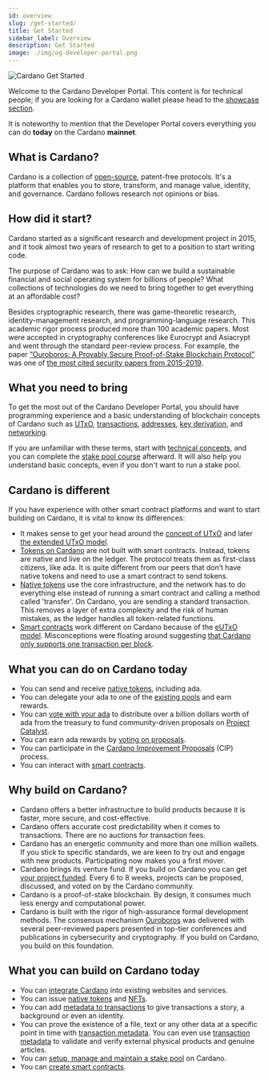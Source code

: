 ```yaml
---
id: overview
slug: /get-started/
title: Get Started
sidebar_label: Overview
description: Get Started
image: ./img/og-developer-portal.png
--- 
```

![Cardano Get Started](../../static/img/card-get-started-title.svg)

Welcome to the Cardano Developer Portal. This content is for technical people; if you are looking for a Cardano wallet please head to the [showcase section](../../showcase).

It is noteworthy to mention that the Developer Portal covers everything you can do **today** on the Cardano **mainnet**. 

## What is Cardano? 
Cardano is a collection of [open-source](https://en.wikipedia.org/wiki/Open_source), patent-free protocols. It's a platform that enables you to store, transform, and manage value, identity, and governance. Cardano follows research not opinions or bias.

## How did it start?
Cardano started as a significant research and development project in 2015, and it took almost two years of research to get to a position to start writing code. 

The purpose of Cardano was to ask: How can we build a sustainable financial and social operating system for billions of people? What collections of technologies do we need to bring together to get everything at an affordable cost?

Besides cryptographic research, there was game-theoretic research, identity-management research, and programming-language research. This academic rigor process produced more than 100 academic papers. Most were accepted in cryptography conferences like Eurocrypt and Asiacrypt and went through the standard peer-review process. For example, the paper [“Ouroboros: A Provably Secure Proof-of-Stake Blockchain Protocol”](https://eprint.iacr.org/2016/889.pdf) was one of [the most cited security papers from 2015-2019](https://sweis.medium.com/most-cited-security-papers-from-2015-2019-d21515db3681). 

## What you need to bring
To get the most out of the Cardano Developer Portal, you should  have programming experience and a basic understanding of blockchain concepts of Cardano such as [UTxO](technical-concepts#unspent-transaction-output-utxo), [transactions](technical-concepts#transactions), [addresses](technical-concepts#addresses), [key derivation](technical-concepts#key-derivation), and [networking](technical-concepts#networking). 

If you are unfamiliar with these terms, start with [technical concepts](technical-concepts), and you can complete the [stake pool course](../operate-a-stake-pool/#stake-pool-course) afterward. It will also help you understand basic concepts, even if you don't want to run a stake pool. 

## Cardano is different 
If you have experience with other smart contract platforms and want to start building on Cardano, it is vital to know its differences:

- It makes sense to get your head around the [concept of UTxO](technical-concepts#unspent-transaction-output-utxo) and later [the extended UTxO model](https://iohk.io/en/blog/posts/2021/03/11/cardanos-extended-utxo-accounting-model/).
- [Tokens on Cardano](../native-tokens/) are not built with smart contracts. Instead, tokens are native and live on the ledger. The protocol treats them as first-class citizens, like ada. It is quite different from our peers that don’t have native tokens and need to use a smart contract to send tokens. 
- [Native tokens](../native-tokens/) use the core infrastructure, and the network has to do everything else instead of running a smart contract and calling a method called 'transfer'. On Cardano, you are sending a standard transaction. This removes a layer of extra complexity and the risk of human mistakes, as the ledger handles all token-related functions.
- [Smart contracts](../smart-contracts/) work different on Cardano because of the [eUTxO model](https://iohk.io/en/blog/posts/2021/03/11/cardanos-extended-utxo-accounting-model/). Misconceptions were floating around suggesting [that Cardano only supports one transaction per block](https://sundaeswap-finance.medium.com/concurrency-state-cardano-c160f8c07575).

## What you can do on Cardano today
- You can send and receive [native tokens](../native-tokens/), including ada.
- You can delegate your ada to one of the [existing pools](../../showcase?tags=pooltool) and earn rewards.
- You can [vote with your ada](../fund-your-project/project-catalyst#participate-as-a-voter) to distribute over a billion dollars worth of ada from the treasury to fund community-driven proposals on [Project Catalyst](../fund-your-project/project-catalyst).
- You can earn ada rewards by [voting on proposals](../fund-your-project/project-catalyst#participate-as-a-voter). 
- You can participate in the [Cardano Improvement Proposals](technical-concepts#cardano-improvement-proposals-cip) (CIP) process.
- You can interact with [smart contracts](../smart-contracts/).

## Why build on Cardano?
- Cardano offers a better infrastructure to build products because it is faster, more secure, and cost-effective.
- Cardano offers accurate cost predictability when it comes to transactions. There are no auctions for transaction fees.
- Cardano has an energetic community and more than one million wallets. If you stick to specific standards, we are keen to try out and engage with new products. Participating now makes you a first mover.
- Cardano brings its venture fund. If you build on Cardano you can get [your project funded](../fund-your-project/). Every 6 to 8 weeks, projects can be proposed, discussed, and voted on by the Cardano community.
- Cardano is a proof-of-stake blockchain. By design, it consumes much less energy and computational power.
- Cardano is built with the rigor of high-assurance formal development methods. The consensus mechanism [Ouroboros](https://cardano.org/ouroboros/) was delivered with several peer-reviewed papers presented in top-tier conferences and publications in cybersecurity and cryptography. If you build on Cardano, you build on this foundation.

## What you can build on Cardano today
- You can [integrate Cardano](../integrate-cardano) into existing websites and services.
- You can issue [native tokens](../native-tokens/) and [NFTs](../native-tokens/minting-nfts).
- You can add [metadata to transactions](../transaction-metadata/) to give transactions a story, a background or even an identity. 
- You can prove the existence of a file, text or any other data at a specific point in time with [transaction metadata](../transaction-metadata/). You can even use [transaction metadata](../transaction-metadata/) to validate and verify external physical products and genuine articles.
- You can [setup, manage and maintain a stake pool](../operate-a-stake-pool/) on Cardano.
- You can [create smart contracts](../smart-contracts/).